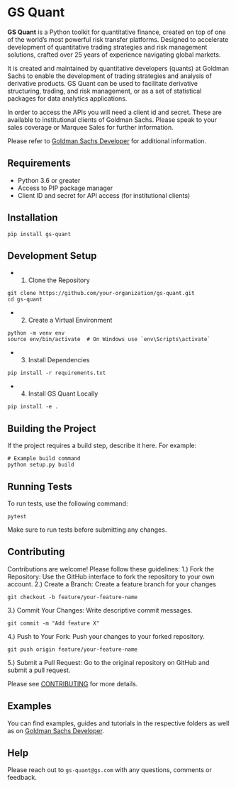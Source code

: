 # GS Quant

**GS Quant** is a Python toolkit for quantitative finance, created on top of one of the world’s most powerful risk transfer platforms. Designed to accelerate development of quantitative trading strategies and risk management solutions, crafted over 25 years of experience navigating global markets.

It is created and maintained by quantitative developers (quants) at Goldman Sachs to enable the development of trading strategies and analysis of derivative products. GS Quant can be used to facilitate derivative structuring, trading, and risk management, or as a set of statistical packages for data analytics applications.

In order to access the APIs you will need a client id and secret.  These are available to institutional clients of Goldman Sachs.  Please speak to your sales coverage or Marquee Sales for further information. 

Please refer to [Goldman Sachs Developer](https://developer.gs.com/docs/gsquant/) for additional information.

## Requirements

* Python 3.6 or greater
* Access to PIP package manager
* Client ID and secret for API access (for institutional clients)

## Installation

```
pip install gs-quant
```

## Development Setup
* 1. Clone the Repository
```
git clone https://github.com/your-organization/gs-quant.git
cd gs-quant
```

* 2. Create a Virtual Environment
```
python -m venv env
source env/bin/activate  # On Windows use `env\Scripts\activate`
```

* 3. Install Dependencies
```
pip install -r requirements.txt
```

* 4. Install GS Quant Locally
```
pip install -e .
```

## Building the Project
If the project requires a build step, describe it here. For example:

```
# Example build command
python setup.py build
```

## Running Tests
To run tests, use the following command:
```
pytest
```
Make sure to run tests before submitting any changes.


## Contributing
Contributions are welcome! Please follow these guidelines:
1.) Fork the Repository: Use the GitHub interface to fork the repository to your own account.
2.) Create a Branch: Create a feature branch for your changes
```
git checkout -b feature/your-feature-name
```

3.) Commit Your Changes: Write descriptive commit messages.
```
git commit -m "Add feature X"
```

4.) Push to Your Fork: Push your changes to your forked repository.
```
git push origin feature/your-feature-name
```

5.) Submit a Pull Request: Go to the original repository on GitHub and submit a pull request.

Please see [CONTRIBUTING](CONTRIBUTING.md) for more details.
 
## Examples

You can find examples, guides and tutorials in the respective folders as well as on [Goldman Sachs Developer](https://developer.gs.com/docs/gsquant/).



## Help

Please reach out to `gs-quant@gs.com` with any questions, comments or feedback.
